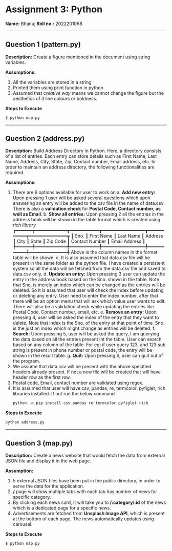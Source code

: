 
# Assignment 3: Python

**Name:** Bhanuj
**Roll no.:** 2022201068

---

## Question 1 (<span>pattern.py</span>)

**Description:** Create a figure mentioned in the document using string variables.

**Assumptions:**
1. All the variables are stored in a string
2. Printed them using print function in python
3. Assumed that *creative way* means we cannot change the figure but the aesthetics of it line colours or boldness.

**Steps to Execute**

```sh
$ python map.py
```
---

## Question 2 (<span>address.py</span>)

**Description:** Build Address Directory in Python. Here, a directory consists of a list  of entries. Each entry can store details such as First Name, Last Name, Address, City, State, Zip, Contact number, Email address, etc. In order to maintain an address directory, the following functionalities are required.

**Assumptions:**
1. There are 6 options available for user to work on
	a. **Add new entry:** Upon pressing 1 user will be asked several questions which upon answering an entry will 						be added to the csv file in the name of data.csv. There is also a **validation check** for **Postal Code, Contact number, as well as Email**.
	b. **Show all entries:** Upon pressing 2 all the entries in the address book will be shown in the table format which is created using *rich library*
	┏━━━━━━┳━━━━━━━━━━━━┳━━━━━━━━━━━┳━━━━━━━━━━━━━━━━┳━━━━━━━━━━━┳━━━━━━━━━━━━━━┳
┃ Sno. ┃ First Name ┃ Last Name ┃ Address        ┃ City      ┃ State     ┃ Zip Code ┃ Contact Number ┃ Email Address           ┃
┡━━━━━━╇━━━━━━━━━━━━╇━━━━━━━━━━━╇━━━━━━━━━━━━━━━━╇━━━━━━━━━━━╇━━━━━━━━━━━━━━╇
	Above is the column names in the format table will be shown.
	c. It is also assumed that data.csv file will be present in the same folder as the python file. I have created a persistent system so all the data will be fetched from the data.csv file and saved to data.csv only.
	d. **Update an entry:** Upon pressing 3 user can update the entry in the address book based on the Sno. shown in the table. Note that Sno. is merely an index which can be changed as the entries will be deleted. So it is assumed that user will check the index before updating or deleting any entry.
	User need to enter the index number, after that there will be an option menu that will ask which value user wants to edit. There will also be a validation check while updating the entries like Postal Code, Contact number, email, etc.
	e. **Remove an entry:** Upon pressing 4, user will be asked the index of the entry that they want to delete. Note that index is the Sno. of the entry at that point of time. Sno. is the just an index which might change as entries will be deleted.
	f. **Search:** Upon pressing 5, user will be asked the query, I am querying the data based on all the entries present int the table. User can search based on any column of the table. For eg: if user query 123, and 123 sub string is present in phone number or postal code, the entry will be shown in the result table.
	g. **Quit:** Upon pressing 6, user can quit out of the program.
2. We assume that data.csv will be present with the above specified headers already present. If not a new file will be created that will have header row as the first row.
3. Postal code, Email, contact number are validated using regex.
4. It is assumed that user will have csv, pandas, re, termcolor, pyfiglet, rich libraries installed. If not run the below command
	```sh
	python -m pip install csv pandas re termcolor pyfiglet rich
	```

**Steps to Execute**
```sh
python address.py
```

---

## Question 3 (<span>map.py</span>)

**Description:** Create a news website that would fetch the data from external JSON file and display it in the web page.

**Assumption:**

1. 5 external JSON files have been put in the public directory, in order to serve the data for the application.
2. **/** page will show multiple tabs with each tab has number of news for specific category.
3. By clicking each news card, it will take you to **/:category/:id** of the news which is a dedicated page for a specific news.
4. Advertisements are fetched from **Unsplash Image API**, which is present at the bottom of each page. The news automatically updates using carousel.

**Steps to Execute**

```sh
$ python map.py
```
